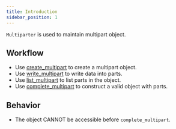 ```yaml
---
title: Introduction
sidebar_position: 1
---
```


`Multiparter` is used to maintain multipart object.

## Workflow

- Use [create_multipart](./create_multipart.md) to create a multipart object.
- Use [write_multipart](./write_multipart.md) to write data into parts.
- Use [list_multipart](./list_multipart.md) to list parts in the object.
- Use [complete_multipart](./complete_multipart.md) to construct a valid object with parts.

## Behavior

- The object CANNOT be accessible before `complete_multipart`.